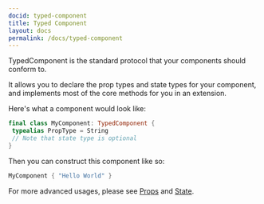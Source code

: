 ```yaml
---
docid: typed-component
title: Typed Component
layout: docs
permalink: /docs/typed-component
---
```


TypedComponent is the standard protocol that your components should conform to.

It allows you to declare the prop types and state types for your component, and implements most of the core
methods for you in an extension.

Here's what a component would look like:

```swift
final class MyComponent: TypedComponent {
 typealias PropType = String
 // Note that state type is optional
}
```

Then you can construct this component like so:

```swift
MyComponent { "Hello World" }
```

For more advanced usages, please see [Props](/docs/props) and [State](/docs/state).
